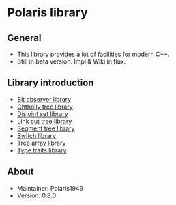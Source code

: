 # Polaris library

## General
- This library provides a lot of facilities for modern C++.
- Still in beta version. Impl & Wiki in flux.

## Library introduction
- [Bit observer library](bit-observer)
- [Chtholly tree library](chtholly-tree)
- [Disjoint set library](disjoint-set)
- [Link cut tree library](link-cut-tree)
- [Segment tree library](segment-tree)
- [Switch library](switch)
- [Tree array library](tree-array)
- [Type traits library](type-traits)

## About
- Maintainer: Polaris1949
- Version: 0.8.0
